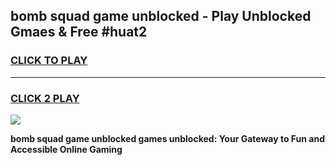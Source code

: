 
## bomb squad game unblocked - Play Unblocked Gmaes & Free #huat2
<h3>
<a href="https://news.freeplayer.one?title=bomb_squad_game_unblocked&ref=24F">CLICK TO PLAY</a></h3>
<hr>

<h3>
<a href="https://news.freeplayer.one?title=bomb_squad_game_unblocked&ref=24F">CLICK 2 PLAY</a>
  
</h3>

<a href="https://news.freeplayer.one?title=bomb_squad_game_unblocked&ref=24F/"><img src="https://clearcache.store/games.png"></a>


**bomb squad game unblocked games unblocked: Your Gateway to Fun and Accessible Online Gaming**
